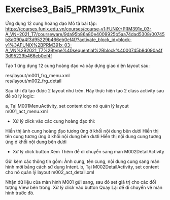 # Exercise3_Bai5_PRM391x_Funix
Ứng dụng 12 cung hoàng đạo
Mô tả bài tập:
https://courses.funix.edu.vn/courses/course-v1:FUNiX+PRM391x_03-A_VN+2021_T7/courseware/9da95b86a80e4009925b5aa74dad5308/00745b8d090a4f3d95229b466eb0ef4f/?activate_block_id=block-v1%3AFUNiX%2BPRM391x_03-A_VN%2B2021_T7%2Btype%40sequential%2Bblock%4000745b8d090a4f3d95229b466eb0ef4f

Tạo 1 ứng dụng 12 cung hoàng đạo và xây dựng giao diện layout sau:

res/layout/m001_frg_menu.xml           
res/layout/m002_frg_detail

Sau khi đã tạo được 2 layout như trên. Hãy thực hiện tạo 2 class activity sau để xử lý logic:

a, Tại M001MenuActivity, set content cho nó quản lý layout m001_act_menu.xml

- Xử lý click vào các cung hoàng đạo thì:

Hiển thị ảnh cung hoàng đạo tương ứng ở khối nội dung bên dưới
Hiển thị tên cung tương ứng ở khối nội dung bên dưới
Hiển thị nội dung cung tương ứng ở khối nội dung bên dưới
- Xử lý click button Xem Thêm để di chuyển sang màn M002DetailActivity

Gửi kèm các thông tin gồm: Ảnh cung, tên cung, nội dung cung sang màn hình mới bằng cách sử dụng Intent.
b, Tại M002DetailActivity, set content cho nó quản lý layout m002_act_detail.xml

Nhận dữ liệu của màn hình M001 gửi sang, sau đó set giá trị cho các đối tượng View bên trong.
Xử lý click vào button Quay Lại để di chuyển về màn hình trước đó.
